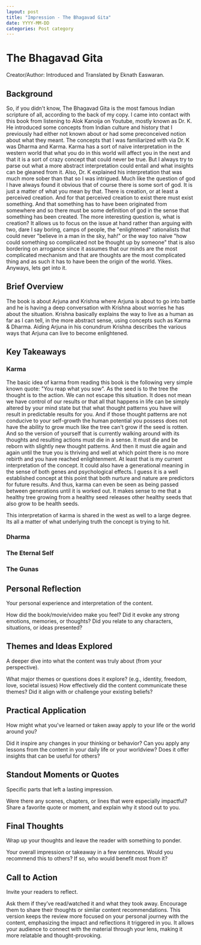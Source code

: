 ```yaml
---
layout: post
title: "Impression - The Bhagavad Gita"
date: YYYY-MM-DD
categories: Post category
---
```


# The Bhagavad Gita

Creator/Author: Introduced and Translated by Eknath Easwaran.

## Background

So, if you didn't know, The Bhagavad Gita is the most famous Indian scripture of all, according to the back of my copy. I came into contact with this book from listening to Alok Kanoija on Youtube, mostly known as Dr. K. He introduced some concepts from Indian culture and history that I previously had either not known about or had some preconceived notion about what they meant. The concepts that I was familiarized with via Dr. K was Dharma and Karma. Karma has a sort of naive interpretation in the western world that what you do in this world will affect you in the next and that it is a sort of crazy concept that could never be true. But I always try to parse out what a more abstract interpretation could entail and what insights can be gleaned from it. Also, Dr. K explained his interpretation that was much more sober than that so I was intrigued. Much like the question of god I have always found it obvious that of course there is some sort of god. It is just a matter of what you mean by that. There is creation, or at least a perceived creation. And for that perceived creation to exist there must exist something. And that something has to have been originated from somewhere and so there must be some definition of god in the sense that something has been created. The more interesting question is, what is creation? It allows us to focus on the issue at hand rather than arguing with two, dare I say boring, camps of people, the "enlightened" rationalists that could never "believe in a man in the sky, hah!" or the way too naive "how could something so complicated not be thought up by someone" that is also bordering on arrogance since it assumes that our minds are the most complicated mechanism and that are thoughts are the most complicated thing and as such it has to have been the origin of the world. Yikes. Anyways, lets get into it.

## Brief Overview

The book is about Arjuna and Krishna where Arjuna is about to go into battle and he is having a deep conversation with Krishna about worries he has about the situation. Krishna basically explains the way to live as a human as far as I can tell, in the more abstract sense, using concepts such as Karma & Dharma. Aiding Arjuna in his conundrum Krishna describes the various ways that Arjuna can live to become enlightened.

## Key Takeaways

### Karma

The basic idea of karma from reading this book is the following very simple known quote: "You reap what you sow". As the seed is to the tree the thought is to the action. We can not escape this situation. It does not mean we have control of our results or that all that happens in life can be simply altered by your mind state but that what thought patterns you have will result in predictable results for you. And if those thought patterns are not conducive to your self-growth the human potential you possess does not have the ability to grow much like the tree can't grow if the seed is rotten. And so the version of yourself that is currently walking around with its thoughts and resulting actions must die in a sense. It must die and be reborn with slightly new thought patterns. And then it must die again and again until the true you is thriving and well at which point there is no more rebirth and you have reached enlightenment. At least that is my current interpretation of the concept. It could also have a generational meaning in the sense of both genes and psychological effects. I guess it is a well established concept at this point that both nurture and nature are predictors for future results. And thus, karma can even be seen as being passed between generations until it is worked out. It makes sense to me that a healthy tree growing from a healthy seed releases other healthy seeds that also grow to be health seeds.

This interpretation of karma is shared in the west as well to a large degree. Its all a matter of what underlying truth the concept is trying to hit.

### Dharma

### The Eternal Self

### The Gunas

## Personal Reflection

Your personal experience and interpretation of the content.

How did the book/movie/video make you feel?
Did it evoke any strong emotions, memories, or thoughts?
Did you relate to any characters, situations, or ideas presented?

## Themes and Ideas Explored

A deeper dive into what the content was truly about (from your perspective).

What major themes or questions does it explore? (e.g., identity, freedom, love, societal issues)
How effectively did the content communicate these themes?
Did it align with or challenge your existing beliefs?

## Practical Application

How might what you've learned or taken away apply to your life or the world around you?

Did it inspire any changes in your thinking or behavior?
Can you apply any lessons from the content in your daily life or your worldview?
Does it offer insights that can be useful for others?

## Standout Moments or Quotes

Specific parts that left a lasting impression.

Were there any scenes, chapters, or lines that were especially impactful?
Share a favorite quote or moment, and explain why it stood out to you.

## Final Thoughts

Wrap up your thoughts and leave the reader with something to ponder.

Your overall impression or takeaway in a few sentences.
Would you recommend this to others? If so, who would benefit most from it?

## Call to Action

Invite your readers to reflect.

Ask them if they’ve read/watched it and what they took away.
Encourage them to share their thoughts or similar content recommendations.
This version keeps the review more focused on your personal journey with the content, emphasizing the impact and reflections it triggered in you. It allows your audience to connect with the material through your lens, making it more relatable and thought-provoking.
